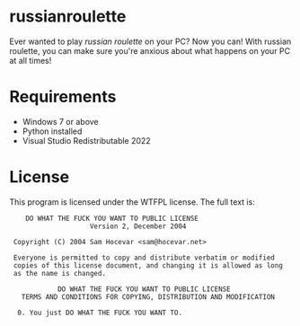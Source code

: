 # russianroulette
Ever wanted to play *russian roulette* on your PC? Now you can! With russian roulette, you can make sure you're anxious about what happens on your PC at all times!
# Requirements 
- Windows 7 or above
- Python installed
- Visual Studio Redistributable 2022
# License
This program is licensed under the WTFPL license. The full text is:
```
    DO WHAT THE FUCK YOU WANT TO PUBLIC LICENSE 
                    Version 2, December 2004 

 Copyright (C) 2004 Sam Hocevar <sam@hocevar.net> 

 Everyone is permitted to copy and distribute verbatim or modified 
 copies of this license document, and changing it is allowed as long 
 as the name is changed. 

            DO WHAT THE FUCK YOU WANT TO PUBLIC LICENSE 
   TERMS AND CONDITIONS FOR COPYING, DISTRIBUTION AND MODIFICATION 

  0. You just DO WHAT THE FUCK YOU WANT TO.
```
